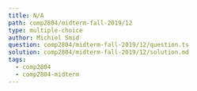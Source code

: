 ```yaml
---
title: N/A
path: comp2804/midterm-fall-2019/12
type: multiple-choice
author: Michiel Smid
question: comp2804/midterm-fall-2019/12/question.ts
solution: comp2804/midterm-fall-2019/12/solution.md
tags:
  - comp2804
  - comp2804-midterm
---
```

